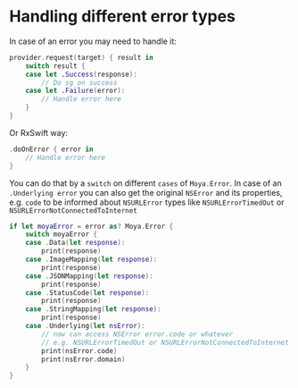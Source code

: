 Handling different error types
==============================

In case of an error you may need to handle it:

```swift
provider.request(target) { result in
    switch result {
    case let .Success(response):
        // Do sg on success
    case let .Failure(error):
        // Handle error here
    }
}
```

Or RxSwift way:

```swift
.doOnError { error in
    // Handle error here
}
```

You can do that by a `switch` on different `cases` of `Moya.Error`. In case of an `.Underlying error` you can also get the original `NSError` and its properties, e.g. `code` to be informed about `NSURLError` types like `NSURLErrorTimedOut` or `NSURLErrorNotConnectedToInternet`

```swift
if let moyaError = error as? Moya.Error {
    switch moyaError {
    case .Data(let response):
        print(response)
    case .ImageMapping(let response):
        print(response)
    case .JSONMapping(let response):
        print(response)
    case .StatusCode(let response):
        print(response)
    case .StringMapping(let response):
        print(response)
    case .Underlying(let nsError):
        // now can access NSError error.code or whatever
        // e.g. NSURLErrorTimedOut or NSURLErrorNotConnectedToInternet
        print(nsError.code)
        print(nsError.domain)
    }
}
```
